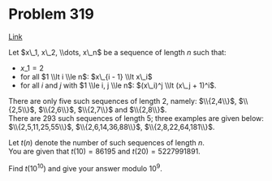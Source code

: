 # Problem 319

[Link](https://projecteuler.net/problem=319)

Let $x\_1, x\_2, \\dots, x\_n$ be a sequence of length $n$ such that: 

*   $x\_1 = 2$
*   for all $1 \\lt i \\le n$: $x\_{i - 1} \\lt x\_i$
*   for all $i$ and $j$ with $1 \\le i, j \\le n$: $(x\_i)^j \\lt (x\_j + 1)^i$.

There are only five such sequences of length $2$, namely: $\\{2,4\\}$, $\\{2,5\\}$, $\\{2,6\\}$, $\\{2,7\\}$ and $\\{2,8\\}$.  
There are $293$ such sequences of length $5$; three examples are given below:  
$\\{2,5,11,25,55\\}$, $\\{2,6,14,36,88\\}$, $\\{2,8,22,64,181\\}$. 

Let $t(n)$ denote the number of such sequences of length $n$.  
You are given that $t(10) = 86195$ and $t(20) = 5227991891$. 

Find $t(10^{10})$ and give your answer modulo $10^9$.
